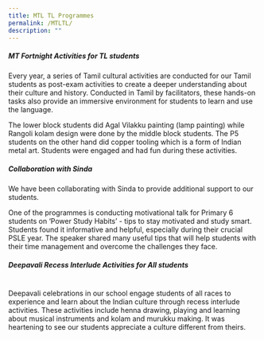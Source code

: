 ```yaml
---
title: MTL TL Programmes
permalink: /MTLTL/
description: ""
---
```

##### MT Fortnight Activities for TL students

Every year, a series of Tamil cultural activities are conducted for our Tamil students as post-exam activities to create a deeper understanding about their culture and history. Conducted in Tamil by facilitators, these hands-on tasks also provide an immersive environment for students to learn and use the language.<br>

The lower block students did Agal Vilakku painting (lamp painting) while Rangoli kolam design were done by the middle block students. The P5 students on the other hand did copper tooling which is a form of Indian metal art. Students were engaged and had fun during these activities. <br>

##### Collaboration with Sinda

We have been collaborating with Sinda to provide additional support to our students. <br>

One of the programmes is conducting motivational talk for Primary 6 students on ‘Power Study Habits’ - tips to stay motivated and study smart. Students found it informative and helpful, especially during their crucial PSLE year. The speaker shared many useful tips that will help students with their time management and overcome the challenges they face.<br>

##### Deepavali Recess Interlude Activities for All students
<br>
Deepavali celebrations in our school engage students of all races to experience and learn about the Indian culture through recess interlude activities. These activities include henna drawing, playing and learning about musical instruments and kolam and murukku making. It was heartening to see our students appreciate a culture different from theirs.